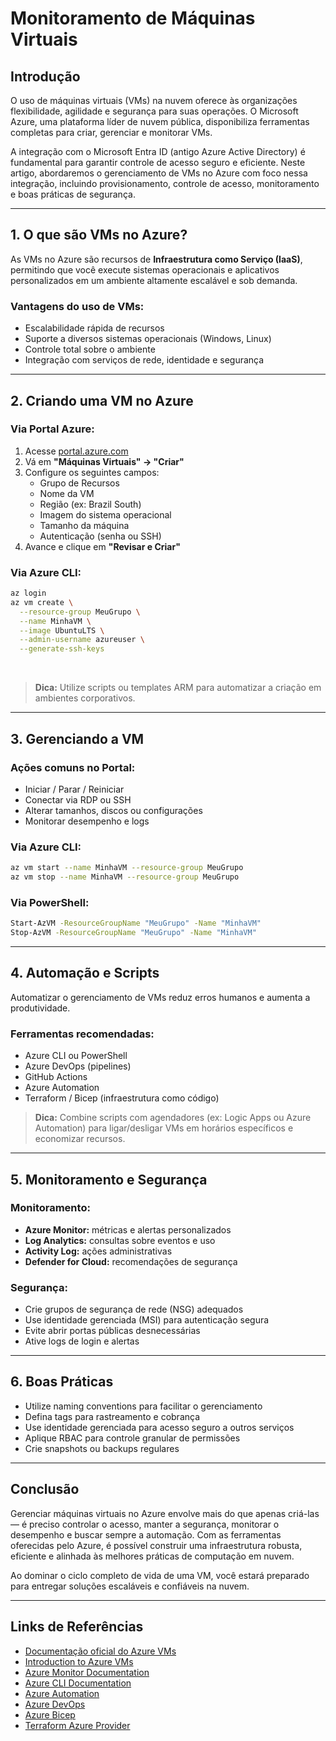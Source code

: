 # Monitoramento de Máquinas Virtuais

## Introdução

O uso de máquinas virtuais (VMs) na nuvem oferece às organizações flexibilidade, agilidade e segurança para suas operações. O Microsoft Azure, uma plataforma líder de nuvem pública, disponibiliza ferramentas completas para criar, gerenciar e monitorar VMs.

A integração com o Microsoft Entra ID (antigo Azure Active Directory) é fundamental para garantir controle de acesso seguro e eficiente. Neste artigo, abordaremos o gerenciamento de VMs no Azure com foco nessa integração, incluindo provisionamento, controle de acesso, monitoramento e boas práticas de segurança.

---

## 1. O que são VMs no Azure?

As VMs no Azure são recursos de **Infraestrutura como Serviço (IaaS)**, permitindo que você execute sistemas operacionais e aplicativos personalizados em um ambiente altamente escalável e sob demanda.

### Vantagens do uso de VMs:
- Escalabilidade rápida de recursos
- Suporte a diversos sistemas operacionais (Windows, Linux)
- Controle total sobre o ambiente
- Integração com serviços de rede, identidade e segurança

---

## 2. Criando uma VM no Azure

### Via Portal Azure:

1. Acesse [portal.azure.com](https://portal.azure.com)
2. Vá em **"Máquinas Virtuais" → "Criar"**
3. Configure os seguintes campos:
   - Grupo de Recursos
   - Nome da VM
   - Região (ex: Brazil South)
   - Imagem do sistema operacional
   - Tamanho da máquina
   - Autenticação (senha ou SSH)
4. Avance e clique em **"Revisar e Criar"**

### Via Azure CLI:

```bash
az login
az vm create \
  --resource-group MeuGrupo \
  --name MinhaVM \
  --image UbuntuLTS \
  --admin-username azureuser \
  --generate-ssh-keys
```

<br />

> **Dica:** Utilize scripts ou templates ARM para automatizar a criação em ambientes corporativos.

---

## 3. Gerenciando a VM

### Ações comuns no Portal:

- Iniciar / Parar / Reiniciar
- Conectar via RDP ou SSH
- Alterar tamanhos, discos ou configurações
- Monitorar desempenho e logs

### Via Azure CLI:

```bash
az vm start --name MinhaVM --resource-group MeuGrupo
az vm stop --name MinhaVM --resource-group MeuGrupo
```

### Via PowerShell:

```bash
Start-AzVM -ResourceGroupName "MeuGrupo" -Name "MinhaVM"
Stop-AzVM -ResourceGroupName "MeuGrupo" -Name "MinhaVM"
```

---

## 4. Automação e Scripts

Automatizar o gerenciamento de VMs reduz erros humanos e aumenta a produtividade.

### Ferramentas recomendadas:

- Azure CLI ou PowerShell
- Azure DevOps (pipelines)
- GitHub Actions
- Azure Automation
- Terraform / Bicep (infraestrutura como código)

> **Dica:** Combine scripts com agendadores (ex: Logic Apps ou Azure Automation) para ligar/desligar VMs em horários específicos e economizar recursos.

---

## 5. Monitoramento e Segurança

### Monitoramento:

- **Azure Monitor:** métricas e alertas personalizados
- **Log Analytics:** consultas sobre eventos e uso
- **Activity Log:** ações administrativas
- **Defender for Cloud:** recomendações de segurança

### Segurança:

- Crie grupos de segurança de rede (NSG) adequados
- Use identidade gerenciada (MSI) para autenticação segura
- Evite abrir portas públicas desnecessárias
- Ative logs de login e alertas

---

## 6. Boas Práticas

- Utilize naming conventions para facilitar o gerenciamento
- Defina tags para rastreamento e cobrança
- Use identidade gerenciada para acesso seguro a outros serviços
- Aplique RBAC para controle granular de permissões
- Crie snapshots ou backups regulares

---

## Conclusão

Gerenciar máquinas virtuais no Azure envolve mais do que apenas criá-las — é preciso controlar o acesso, manter a segurança, monitorar o desempenho e buscar sempre a automação. Com as ferramentas oferecidas pelo Azure, é possível construir uma infraestrutura robusta, eficiente e alinhada às melhores práticas de computação em nuvem.

Ao dominar o ciclo completo de vida de uma VM, você estará preparado para entregar soluções escaláveis e confiáveis na nuvem.

---

## Links de Referências

- [Documentação oficial do Azure VMs](https://learn.microsoft.com/azure/virtual-machines)
- [Introduction to Azure VMs](https://learn.microsoft.com/learn/modules/intro-to-azure-virtual-machines)
- [Azure Monitor Documentation](https://learn.microsoft.com/azure/azure-monitor)
- [Azure CLI Documentation](https://learn.microsoft.com/cli/azure)
- [Azure Automation](https://learn.microsoft.com/azure/automation)
- [Azure DevOps](https://azure.microsoft.com/services/devops)
- [Azure Bicep](https://learn.microsoft.com/azure/azure-resource-manager/bicep)
- [Terraform Azure Provider](https://registry.terraform.io/providers/hashicorp/azurerm/latest/docs)
